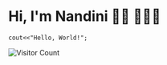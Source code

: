 # Hi, I'm Nandini 🙋🏻‍ 👩🏻‍💻

```
cout<<"Hello, World!";
```
<!---You can find me on [![Twitter][1.2]][1], or on [![LinkedIn][2.2]][2].


[1.2]: http://i.imgur.com/wWzX9uB.png (Twitter)
[2.2]: https://raw.githubusercontent.com/MartinHeinz/MartinHeinz/master/linkedin-3-16.png (LinkedIn)


[1]: https://twitter.com/_nandinisood_
[2]: https://www.linkedin.com/in/nandinisood/--->

![Visitor Count](https://profile-counter.glitch.me/{username}/count.svg)

